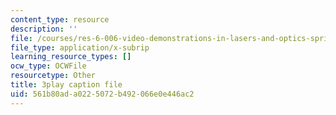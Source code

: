 ```yaml
---
content_type: resource
description: ''
file: /courses/res-6-006-video-demonstrations-in-lasers-and-optics-spring-2008/561b80ada0225072b492066e0e446ac2_--Zi_cn4kPE.vtt
file_type: application/x-subrip
learning_resource_types: []
ocw_type: OCWFile
resourcetype: Other
title: 3play caption file
uid: 561b80ad-a022-5072-b492-066e0e446ac2
---
```


